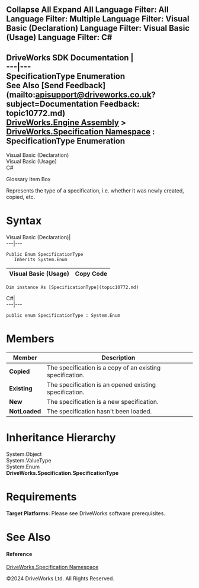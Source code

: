       

 Collapse All Expand All  Language Filter: All  Language Filter: Multiple  Language Filter: Visual Basic (Declaration) Language Filter: Visual Basic (Usage) Language Filter: C#  
---  
DriveWorks SDK Documentation  |   
---|---  
SpecificationType Enumeration   
See Also [Send Feedback](mailto:apisupport@driveworks.co.uk?subject=Documentation Feedback: topic10772.md)  
[DriveWorks.Engine Assembly](topic2156.md) > [DriveWorks.Specification Namespace](topic10764.md) : SpecificationType Enumeration  
---  
  
Visual Basic (Declaration)    
Visual Basic (Usage)    
C# 

Glossary Item Box

Represents the type of a specification, i.e. whether it was newly created, copied, etc. 

# Syntax

Visual Basic (Declaration)|   
---|---  
      
    
    Public Enum SpecificationType 
       Inherits System.Enum  
  
Visual Basic (Usage)| Copy Code  
---|---  
      
    
    Dim instance As [SpecificationType](topic10772.md)  
  
C#|   
---|---  
      
    
    public enum SpecificationType : System.Enum   
  
# Members

Member| Description  
---|---  
**Copied**|  The specification is a copy of an existing specification.  
**Existing**|  The specification is an opened existing specification.  
**New**|  The specification is a new specification.  
**NotLoaded**|  The specification hasn't been loaded.  
  
# Inheritance Hierarchy

System.Object  
System.ValueType  
System.Enum  
**DriveWorks.Specification.SpecificationType**  


# Requirements

**Target Platforms:** Please see DriveWorks software prerequisites.

# See Also

#### Reference

[DriveWorks.Specification Namespace](topic10764.md)

©2024 DriveWorks Ltd. All Rights Reserved.
